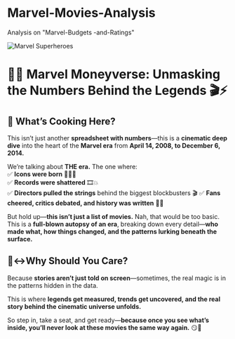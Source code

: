 # Marvel-Movies-Analysis
Analysis on "Marvel-Budgets -and-Ratings"

![Marvel Superheroes](https://wallpapers.com/images/hd/marvel-superheroes-in-the-galaxy-w5u75zr2f1b139b7.jpg)

# 🦸‍♂️ **Marvel Moneyverse: Unmasking the Numbers Behind the Legends** 🎬⚡  

## 🚀 **What’s Cooking Here?**  
This isn’t just another **spreadsheet with numbers**—this is a **cinematic deep dive** into the heart of the **Marvel era** from **April 14, 2008, to December 6, 2014.**  

We’re talking about **THE era.** The one where:  
✅ **Icons were born** 🦸‍♂️🔥  
✅ **Records were shattered** 🎞️💥  
✅ **Directors pulled the strings** behind the biggest blockbusters 🎬 
✅ **Fans cheered, critics debated, and history was written** 📜🚀  

But hold up—**this isn’t just a list of movies.** Nah, that would be too basic.  
This is a **full-blown autopsy of an era**, breaking down every detail—**who made what, how things changed, and the patterns lurking beneath the surface.**  

## 🙂‍↔️**Why Should You Care?**  
Because **stories aren’t just told on screen**—sometimes, the real magic is in the patterns hidden in the data.  

This is where **legends get measured, trends get uncovered, and the real story behind the cinematic universe unfolds.**  

So step in, take a seat, and get ready—**because once you see what’s inside, you’ll never look at these movies the same way again.** 😏🎥  
